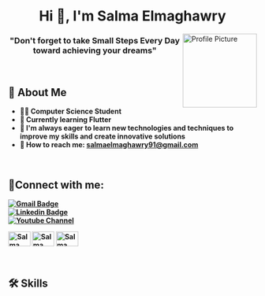 <h1 align="center">Hi 👋, I'm Salma Elmaghawry</h1>

<img src="https://camo.githubusercontent.com/0ed1d94dd2d068989b9150c2844661da4ea10bd281a91ae2a38716dbc63de1b4/68747470733a2f2f6d656469612e67697068792e636f6d2f6d656469612f6965796c397a6d436a4f3462347436716f592f67697068792e676966" alt="Profile Picture" width="150" height="150" align="right">

<h3 align="center">"Don't forget to take <b> Small Steps Every Day <b> toward achieving your dreams"</h3>


<br>
  
## 🚀 About Me

- 👩‍💻 Computer Science Student
- 📱 Currently learning **Flutter**
- 🌱 I'm always eager to learn new technologies and techniques to improve my skills and create innovative solutions
- 📩 How to reach me: [salmaelmaghawry91@gmail.com](mailto:salmaelmaghawry91@gmail.com)

<br>

## 📩Connect with me:
 [![Gmail Badge](https://img.shields.io/badge/-asterp04@gmail.com-c14438?style=flat-square&logo=Gmail&logoColor=white&link=mailto:asterp04@gmail.com)](mailto:salmaelmaghawry91@gmail.com)<br>[![Linkedin Badge](https://img.shields.io/badge/-haanyali-blue?style=flat-square&logo=Linkedin&logoColor=white&link=https://www.linkedin.com/in/haany-ali)](https://www.linkedin.com/in/salma-elmaghawry-21640724a)<br> [![Youtube Channel](https://img.shields.io/badge/-The%20Broke%20Coder-c14438?style=flat-square&logo=Youtube&link=https://www.youtube.com/channel/UCietjxpksncMdOUkycv5nqA)](https://www.youtube.com/channel/UCNNvzHKlPkI1911qH_q0E2Q)


<a href="[https://linkedin.com/in/eyad-hamza-69b8791b4](https://www.linkedin.com/in/salma-elmaghawry-21640724a)](https://www.linkedin.com/in/salma-elmaghawry-21640724a)" target="blank"> <img align="center" src="https://raw.githubusercontent.com/rahuldkjain/github-profile-readme-generator/master/src/images/icons/Social/linked-in-alt.svg" alt="Salma Elmaghawry" height="30" width="45" /></a>
<a href="[https://www.youtube.com/channel/UC3Xs2OtH-4lLIGJj15RwbGQ](https://www.youtube.com/channel/UC3Xs2OtH-4lLIGJj15RwbGQ)" target="blank"><img align="center" src="https://raw.githubusercontent.com/rahuldkjain/github-profile-readme-generator/master/src/images/icons/Social/youtube.svg" alt="Salma Elmaghawry" height="30" width="45" /></a>
<a href="[https://www.instagram.com/salma.elmaghawry/?igshid=OGQ5ZDc2ODk2ZA%3D%3D](https://www.instagram.com/salma.elmaghawry/?igshid=OGQ5ZDc2ODk2ZA%3D%3D)" target="blank"><img align="center" src="https://github.com/rahuldkjain/github-profile-readme-generator/blob/master/src/images/icons/Social/instagram.svg" alt="Salma Elmaghawry" height="30" width="45" /></a>

<br>

## 🛠 Skills

  



